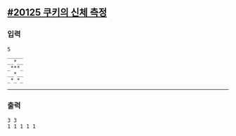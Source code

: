 [#20125 쿠키의 신체 측정](https://www.acmicpc.net/problem/20125)
---

### 입력
```
5
_____
__*__
_***_
__*__
_*_*_
```

---
### 출력
```
3 3
1 1 1 1 1
```